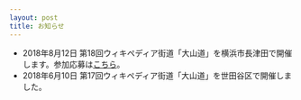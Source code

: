```yaml
---
layout: post
title: お知らせ
---
```

- 2018年8月12日 第18回ウィキペディア街道「大山道」を横浜市長津田で開催します。参加応募は[こちら](https://wikipedia-road-18.peatix.com/view)。
- 2018年6月10日 第17回ウィキペディア街道「大山道」を世田谷区で開催しました。
